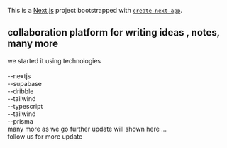 This is a [Next.js](https://nextjs.org/) project bootstrapped with [`create-next-app`](https://github.com/vercel/next.js/tree/canary/packages/create-next-app).

## collaboration platform for writing ideas , notes, many more

we started it using technologies  
<br />--nextjs
<br />--supabase
<br />--dribble
<br />--tailwind
<br />--typescript
<br />--tailwind
<br />--prisma
<br />many more as we go further update will shown here ...
<br />follow us for more update
